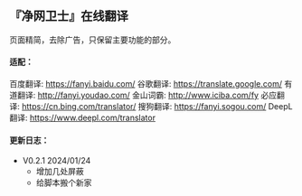 ## 『净网卫士』在线翻译

页面精简，去除广告，只保留主要功能的部分。

#### 适配：
百度翻译: https://fanyi.baidu.com/
谷歌翻译: https://translate.google.com/
有道翻译: http://fanyi.youdao.com/
金山词霸: http://www.iciba.com/fy
必应翻译: https://cn.bing.com/translator/
搜狗翻译: https://fanyi.sogou.com/
DeepL翻译: https://www.deepl.com/translator

#### 更新日志：

* V0.2.1    2024/01/24
    * 增加几处屏蔽
    * 给脚本搬个新家


  

